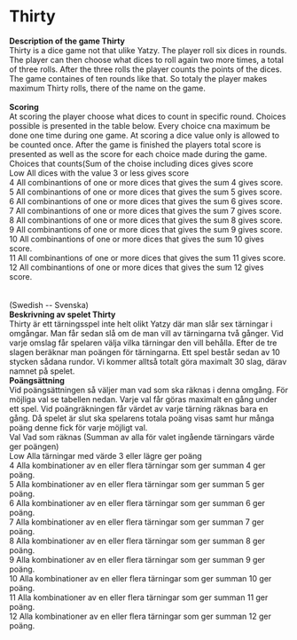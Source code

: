 # Thirty

<b>Description of the game Thirty</b><br>
Thirty is a dice game not that ulike Yatzy. The player roll six dices in rounds. The player can then choose what dices to roll again two more times, a total
of three rolls. After the three rolls the player counts the points of the dices.
The game containes of ten rounds like that. So totaly the player makes maximum Thirty rolls, there of the name on the game.
<br>
<br>
<b>Scoring</b><br>
At scoring the player choose what dices to count in specific round. Choices possible is presented in the table below.
Every choice cna maximum be done one time during one game. At scoring a dice value only is allowed to be counted once.
After the game is finished the players total score is presented as well as the score for each choice made during the game.
<br>
Choices that counts(Sum of the choise including dices gives score<br>
Low All dices with the value 3 or less gives score<br>
4 All combinantions of one or more dices that gives the sum 4 gives score.<br>
5 All combinantions of one or more dices that gives the sum 5 gives score.<br>
6 All combinantions of one or more dices that gives the sum 6 gives score.<br>
7 All combinantions of one or more dices that gives the sum 7 gives score.<br>
8 All combinantions of one or more dices that gives the sum 8 gives score.<br>
9 All combinantions of one or more dices that gives the sum 9 gives score.<br>
10 All combinantions of one or more dices that gives the sum 10 gives score.<br>
11 All combinantions of one or more dices that gives the sum 11 gives score.<br>
12 All combinantions of one or more dices that gives the sum 12 gives score.<br>
<br>
<br>
(Swedish -- Svenska)<br>
<b>Beskrivning av spelet Thirty</b><br>
Thirty är ett tärningsspel inte helt olikt Yatzy där man slår sex tärningar i omgångar. Man får sedan slå om de man vill av tärningarna två gånger. 
Vid varje omslag får spelaren välja vilka tärningar den vill behålla. Efter de tre slagen beräknar man poängen för tärningarna. 
Ett spel består sedan av 10 stycken sådana rundor. Vi kommer alltså totalt göra maximalt 30 slag, därav namnet på spelet.
<br>
<b>Poängsättning</b>
<br>
Vid poängsättningen så väljer man vad som ska räknas i denna omgång. För möjliga val se tabellen nedan. 
Varje val får göras maximalt en gång under ett spel. Vid poängräkningen får värdet av varje tärning räknas bara en gång. 
Då spelet är slut ska spelarens totala poäng visas samt hur många poäng denne fick för varje möjligt val.
<br>
Val	Vad som räknas (Summan av alla för valet ingående tärningars värde ger poängen)<br>
Low	Alla tärningar med värde 3 eller lägre ger poäng<br>
4	Alla kombinationer av en eller flera tärningar som ger summan 4 ger poäng.<br> 
5	Alla kombinationer av en eller flera tärningar som ger summan 5 ger poäng.<br>
6	Alla kombinationer av en eller flera tärningar som ger summan 6 ger poäng.<br>
7	Alla kombinationer av en eller flera tärningar som ger summan 7 ger poäng.<br>
8	Alla kombinationer av en eller flera tärningar som ger summan 8 ger poäng.<br>
9	Alla kombinationer av en eller flera tärningar som ger summan 9 ger poäng.<br>
10	Alla kombinationer av en eller flera tärningar som ger summan 10 ger poäng.<br>
11	Alla kombinationer av en eller flera tärningar som ger summan 11 ger poäng.<br>
12	Alla kombinationer av en eller flera tärningar som ger summan 12 ger poäng.<br>
